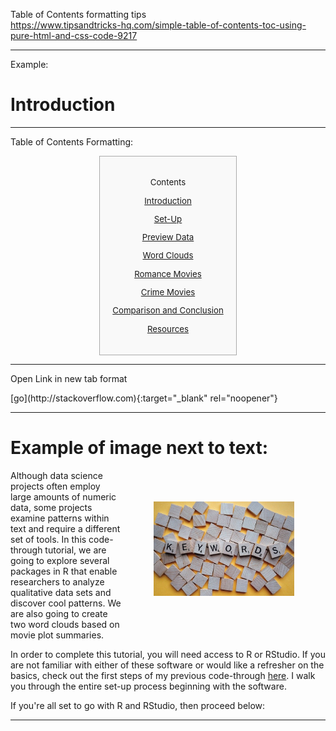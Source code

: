 Table of Contents formatting tips 
<br>
https://www.tipsandtricks-hq.com/simple-table-of-contents-toc-using-pure-html-and-css-code-9217

<p>
  <style>
    #toc_container {
    background: #f9f9f9 none repeat scroll 0 0;
    border: 1px solid #aaa;
    display: table;
    font-size: 95%;
    margin-bottom: 1em;
    padding: 20px;
    width: auto;
    float: left
    vertical-align: text-top;
}

.toc_title {
    font-weight: 700;
    text-align: center;
}

.toc_list {
   text-align: center;
}

#toc_container li, #toc_container ul, #toc_container ul li{
    list-style: outside none none !important;
}
</style>
</p>

<hr>

<p markdown="1"> Example:
  <body>
    <h1 id="First_Point_Header"> Introduction </h1>
  </body>
 </p>
 
<hr>

Table of Contents Formatting:

<center>
<div id="toc_container" style="margin: 10px 10px">
<p class="toc_title">Contents</p>
<p class="toc_list"><center><a href="#First_Point_Header">Introduction</a></center></p>
<p class="toc_list"><center><a href="#Second_Point_Header">Set-Up</a></center></p>
<p class="toc_list"><center><a href="#Third_Point_Header">Preview Data</a></center></p>
<p class="toc_list"><center><a href="#Fourth_Point_Header">Word Clouds</a></center></p>
<p class="toc_list"><center><a href="#Fourth_Sub_Point_1">Romance Movies</a></center></p>
<p class="toc_list"><center><a href="#Fourth_Sub_Point_2">Crime Movies</a></center></p>
<p class="toc_list"><center><a href="#Fifth_Point_Header">Comparison and Conclusion</a></center></p>
<p class="toc_list"><center><a href="#Sixth_Point_Header">Resources</a></center></p>
</div>
</center>

<hr>

Open Link in new tab format
<br>
<p markdown="1"> [go](http://stackoverflow.com){:target="_blank" rel="noopener"} </p>

<hr>

<h1> Example of image next to text: </h1>

<img style="margin: 50px 50px" src="/img/keywords.jpg" width="225" height="151" alt="Keywords article pic" align="right"/><p> Although data science projects often employ large amounts of numeric data, some projects examine patterns within text and require a different set of tools. In this code-through tutorial, we are going to explore several packages in R that enable researchers to analyze qualitative data sets and discover cool patterns. We are also going to create two word clouds based on movie plot summaries.

In order to complete this tutorial, you will need access to R or RStudio. If you are not familiar with either of these software or would like a refresher on the basics, check out the first steps of my previous code-through <a href="https://castower.github.io/2020-02-29-waffles/" target="_blank">here</a>. I walk you through the entire set-up process beginning with the software.

If you're all set to go with R and RStudio, then proceed below:  </p>

<hr>
